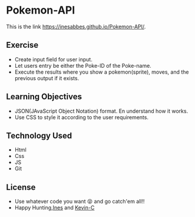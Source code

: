 # Pokemon-API
This is the link https://inesabbes.github.io/Pokemon-API/. 

## Exercise
- Create input field for user input.
- Let users entry be either the Poke-ID of the Poke-name.
- Execute the results where you show a pokemon(sprite), moves, and the previous output if it exists.

## Learning Objectives
* JSON(JAvaScript Object Notation) format. En understand how it works.
* Use CSS to style it according to the user requirements.

## Technology Used
* Html
* Css
* JS
* Git

## License 
* Use whatever code you want :stuck_out_tongue_closed_eyes: and go catch'em all!!
* Happy Hunting,[Ines](https://github.com/InesAbbes) and [Kevin-C](https://github.com/infocoms)
